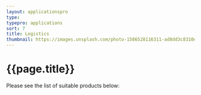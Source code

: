 ```yaml
---
layout: applicationspro
type: 
typepro: applications
sort: 7
title: Logistics
thumbnail: https://images.unsplash.com/photo-1586528116311-ad8dd3c8310d?ixlib=rb-4.0.3&ixid=MnwxMjA3fDB8MHxwaG90by1wYWdlfHx8fGVufDB8fHx8&auto=format&fit=crop&w=2070&q=80
---
```

# {{page.title}}

Please see the list of suitable products below: